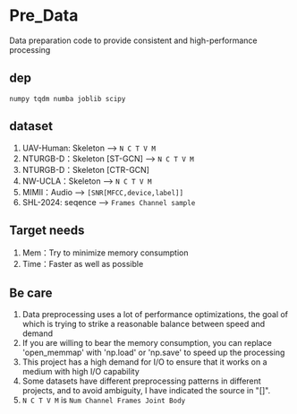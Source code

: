# Pre_Data

Data preparation code to provide consistent and high-performance processing

## dep
`numpy tqdm numba joblib scipy`

## dataset

1. UAV-Human: Skeleton  --> `N C T V M`
2. NTURGB-D：Skeleton [ST-GCN]  --> `N C T V M`
3. NTURGB-D：Skeleton [CTR-GCN]
4. NW-UCLA：Skeleton  --> `N C T V M`
5. MIMII：Audio  --> `[SNR[MFCC,device,label]]`
6. SHL-2024: seqence  --> `Frames Channel sample`

## Target needs

1. Mem：Try to minimize memory consumption
2. Time：Faster as well as possible

## Be care

1. Data preprocessing uses a lot of performance optimizations, the goal of which is trying to strike a reasonable balance between speed and demand
2. If you are willing to bear the memory consumption, you can replace 'open_memmap' with 'np.load' or 'np.save' to speed up the processing
3. This project has a high demand for I/O to ensure that it works on a medium with high I/O capability
4. Some datasets have different preprocessing patterns in different projects, and to avoid ambiguity, I have indicated the source in "[]".
5. `N C T V M` is `Num Channel Frames Joint Body`